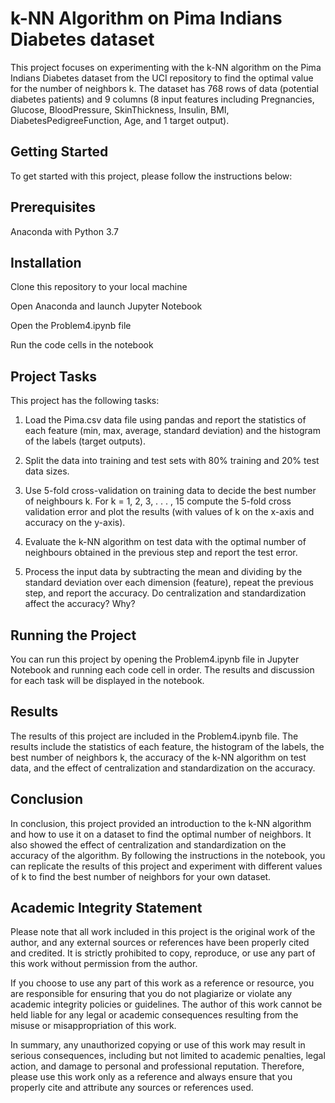 # k-NN Algorithm on Pima Indians Diabetes dataset 

This project focuses on experimenting with the k-NN algorithm on the Pima Indians Diabetes dataset from the UCI repository to find the optimal value for the number of neighbors k. The dataset has 768 rows of data (potential diabetes patients) and 9 columns (8 input features including Pregnancies, Glucose, BloodPressure, SkinThickness, Insulin, BMI, DiabetesPedigreeFunction, Age, and 1 target output).

## Getting Started

To get started with this project, please follow the instructions below:

## Prerequisites

Anaconda with Python 3.7

## Installation

Clone this repository to your local machine

Open Anaconda and launch Jupyter Notebook

Open the Problem4.ipynb file

Run the code cells in the notebook

## Project Tasks

This project has the following tasks:

1. Load the Pima.csv data file using pandas and report the statistics of each feature (min, max, average, standard deviation) and the histogram of the labels (target outputs).

2. Split the data into training and test sets with 80% training and 20% test data sizes.

3. Use 5-fold cross-validation on training data to decide the best number of neighbours k. For k = 1, 2, 3, . . . , 15 compute the 5-fold cross validation error and plot the results (with values of k on the x-axis and accuracy on the y-axis).

4. Evaluate the k-NN algorithm on test data with the optimal number of neighbours obtained in the previous step and report the test error.

5. Process the input data by subtracting the mean and dividing by the standard deviation over each dimension (feature), repeat the previous step, and report the accuracy. Do centralization and standardization affect the accuracy? Why?

## Running the Project

You can run this project by opening the Problem4.ipynb file in Jupyter Notebook and running each code cell in order. The results and discussion for each task will be displayed in the notebook.

## Results

The results of this project are included in the Problem4.ipynb file. The results include the statistics of each feature, the histogram of the labels, the best number of neighbors k, the accuracy of the k-NN algorithm on test data, and the effect of centralization and standardization on the accuracy.

## Conclusion

In conclusion, this project provided an introduction to the k-NN algorithm and how to use it on a dataset to find the optimal number of neighbors. It also showed the effect of centralization and standardization on the accuracy of the algorithm. By following the instructions in the notebook, you can replicate the results of this project and experiment with different values of k to find the best number of neighbors for your own dataset.

## Academic Integrity Statement

Please note that all work included in this project is the original work of the author, and any external sources or references have been properly cited and credited. It is strictly prohibited to copy, reproduce, or use any part of this work without permission from the author.

If you choose to use any part of this work as a reference or resource, you are responsible for ensuring that you do not plagiarize or violate any academic integrity policies or guidelines. The author of this work cannot be held liable for any legal or academic consequences resulting from the misuse or misappropriation of this work.

In summary, any unauthorized copying or use of this work may result in serious consequences, including but not limited to academic penalties, legal action, and damage to personal and professional reputation. Therefore, please use this work only as a reference and always ensure that you properly cite and attribute any sources or references used.
